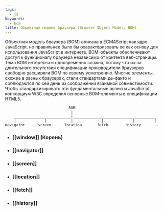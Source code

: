 ```yaml
---
tags:
  - js
keywords:
  - bom
title: Объектная модель браузера (Browser Object Model, BOM)
---
```

Объектная модель браузера (BOM) описана в ECMAScript как ядро JavaScript, но правильнее было бы охарактеризовать ее как основу для использования JavaScript в интернете. BOM-объекты обеспечивают доступ к функционалу браузера независимо от контента веб-страницы. Тема BOM интересна и одновременно сложна, потому что из-за длительного отсутствия спецификации производители браузеров свободно расширяли BOM по своему усмотрению. Многие элементы, схожие в разных браузерах, стали стандартами де-факто и соблюдаются по сей день из соображений взаимной совместимости. Чтобы стандартизировать эти фундаментальные аспекты JavaScript, консорциум W3C определил основные BOM-элементы в спецификации HTML5.

```
                             BOM
                              |
    __________________________|______________________________________
    |             |           |             |             |         |
navigator      screen      location       fetch        history     ...

```

- ### [[window]] (Корень)
- ### [[navigator]]
- ### [[screen]]
- ### [[location]]
- ### [[fetch]]
- ### [[history]]
